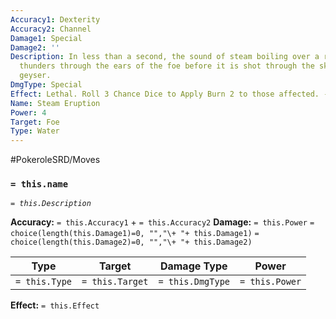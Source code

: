 ```yaml
---
Accuracy1: Dexterity
Accuracy2: Channel
Damage1: Special
Damage2: ''
Description: In less than a second, the sound of steam boiling over a raging engine
  thunders through the ears of the foe before it is shot through the sky by a scalding
  geyser.
DmgType: Special
Effect: Lethal. Roll 3 Chance Dice to Apply Burn 2 to those affected. -1 Accuracy.
Name: Steam Eruption
Power: 4
Target: Foe
Type: Water
---
```


#PokeroleSRD/Moves

### `= this.name` 
*`= this.Description`*

**Accuracy:** `= this.Accuracy1` + `= this.Accuracy2`
**Damage:** `= this.Power` `= choice(length(this.Damage1)=0, "","\+ "+ this.Damage1)` `= choice(length(this.Damage2)=0, "","\+ "+ this.Damage2)`

| Type          | Target          | Damage Type          | Power          |
| ------------- | --------------- | ---------------- | -------------- |
| `= this.Type` | `= this.Target` | `= this.DmgType` | `= this.Power` | 

**Effect:** `= this.Effect`